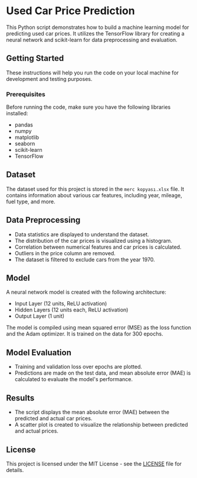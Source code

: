 # Used Car Price Prediction

This Python script demonstrates how to build a machine learning model for predicting used car prices. It utilizes the TensorFlow library for creating a neural network and scikit-learn for data preprocessing and evaluation.

## Getting Started

These instructions will help you run the code on your local machine for development and testing purposes.

### Prerequisites

Before running the code, make sure you have the following libraries installed:

- pandas
- numpy
- matplotlib
- seaborn
- scikit-learn
- TensorFlow


## Dataset

The dataset used for this project is stored in the `merc kopyası.xlsx` file. It contains information about various car features, including year, mileage, fuel type, and more.

## Data Preprocessing

- Data statistics are displayed to understand the dataset.
- The distribution of the car prices is visualized using a histogram.
- Correlation between numerical features and car prices is calculated.
- Outliers in the price column are removed.
- The dataset is filtered to exclude cars from the year 1970.

## Model

A neural network model is created with the following architecture:

- Input Layer (12 units, ReLU activation)
- Hidden Layers (12 units each, ReLU activation)
- Output Layer (1 unit)

The model is compiled using mean squared error (MSE) as the loss function and the Adam optimizer. It is trained on the data for 300 epochs.

## Model Evaluation

- Training and validation loss over epochs are plotted.
- Predictions are made on the test data, and mean absolute error (MAE) is calculated to evaluate the model's performance.

## Results

- The script displays the mean absolute error (MAE) between the predicted and actual car prices.
- A scatter plot is created to visualize the relationship between predicted and actual prices.

## License

This project is licensed under the MIT License - see the [LICENSE](LICENSE) file for details.

